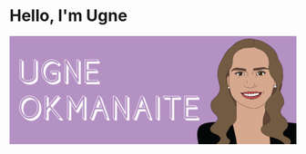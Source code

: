 # Hello, I'm Ugne 
<img src= "https://github.com/ugneokmanaite/ugneokmanaite/blob/master/banner.png"></img>
